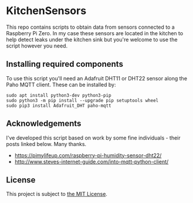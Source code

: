 # KitchenSensors
This repo contains scripts to obtain data from sensors connected to a Raspberry Pi Zero.  In my case these sensors are located in the kitchen to help detect leaks under the kitchen sink but you're welcome to use the script however you need.

## Installing required components
To use this script you'll need an Adafruit DHT11 or DHT22 sensor along the Paho MQTT client.  These can be installed by:

```
sudo apt install python3-dev python3-pip
sudo python3 -m pip install --upgrade pip setuptools wheel
sudo pip3 install Adafruit_DHT paho-mqtt
```

## Acknowledgements
I've developed this script based on work by some fine individuals - their posts linked below.  Many thanks.

* https://pimylifeup.com/raspberry-pi-humidity-sensor-dht22/
* http://www.steves-internet-guide.com/into-mqtt-python-client/

## License
This project is subject to [the MIT License](LICENSE).

